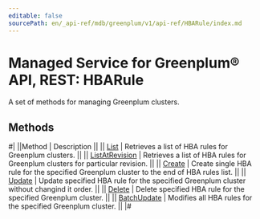 ```yaml
---
editable: false
sourcePath: en/_api-ref/mdb/greenplum/v1/api-ref/HBARule/index.md
---
```


# Managed Service for Greenplum® API, REST: HBARule

A set of methods for managing Greenplum clusters.

## Methods

#|
||Method | Description ||
|| [List](list.md) | Retrieves a list of HBA rules for Greenplum clusters. ||
|| [ListAtRevision](listAtRevision.md) | Retrieves a list of HBA rules for Greenplum clusters for particular revision. ||
|| [Create](create.md) | Create single HBA rule for the specified Greenplum cluster to the end of HBA rules list. ||
|| [Update](update.md) | Update specified HBA rule for the specified Greenplum cluster without changind it order. ||
|| [Delete](delete.md) | Delete specified HBA rule for the specified Greenplum cluster. ||
|| [BatchUpdate](batchUpdate.md) | Modifies all HBA rules for the specified Greenplum cluster. ||
|#